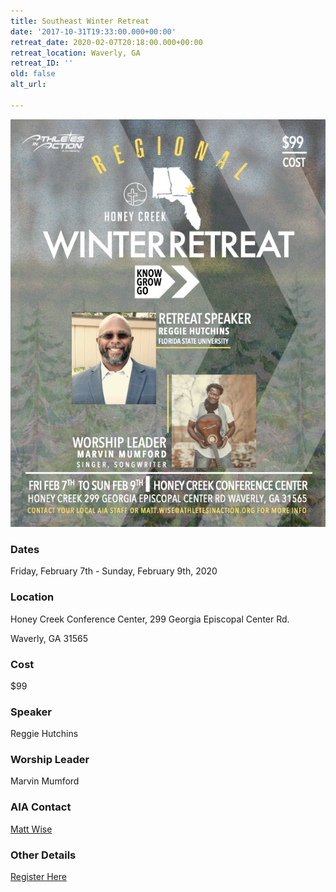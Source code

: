 ```yaml
---
title: Southeast Winter Retreat
date: '2017-10-31T19:33:00.000+00:00'
retreat_date: 2020-02-07T20:18:00.000+00:00
retreat_location: Waverly, GA
retreat_ID: ''
old: false
alt_url:

---
```

![](/uploads/IMG_7448.jpg)

### Dates

Friday, February 7th - Sunday, February 9th, 2020

### Location

Honey Creek Conference Center, 299 Georgia Episcopal Center Rd.

Waverly, GA 31565

### Cost

$99

### Speaker

Reggie Hutchins

### Worship Leader

Marvin Mumford

### AIA Contact

[Matt Wise](matt.wise@athletesinaction.org "Matt Wise")

### Other Details

[Register Here](https://secure.accessacs.com/access/eventlogin.aspx?id=mlalJwjTEjO4PxzCPLeTAQ==&site=159850&ReturnUrl=events%2fwz_people.aspx&ChurchID=6835&EventID=186394&sn=159850)